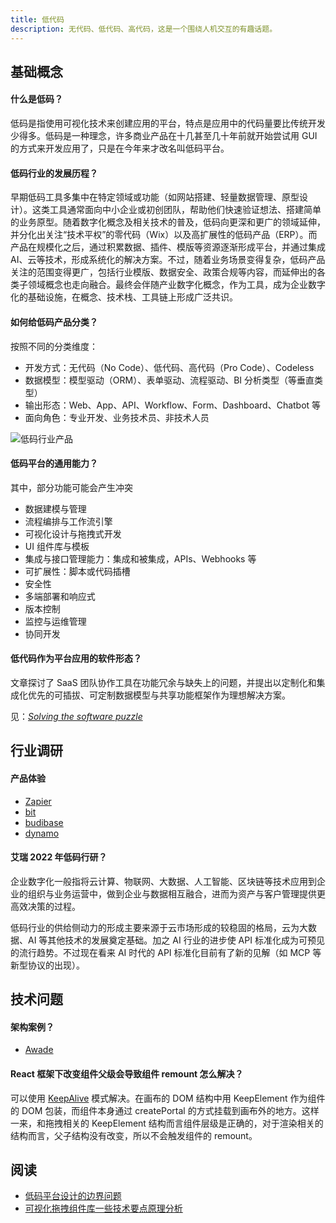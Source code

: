 ```yaml
---
title: 低代码
description: 无代码、低代码、高代码，这是一个围绕人机交互的有趣话题。
---
```


## 基础概念

#### 什么是低码？

低码是指使用可视化技术来创建应用的平台，特点是应用中的代码量要比传统开发少得多。低码是一种理念，许多商业产品在十几甚至几十年前就开始尝试用 GUI 的方式来开发应用了，只是在今年来才改名叫低码平台。

#### 低码行业的发展历程？

早期低码工具多集中在特定领域或功能（如网站搭建、轻量数据管理、原型设计）。这类工具通常面向中小企业或初创团队，帮助他们快速验证想法、搭建简单的业务原型。随着数字化概念及相关技术的普及，低码向更深和更广的领域延伸，并分化出关注“技术平权”的零代码（Wix）以及高扩展性的低码产品（ERP）。而产品在规模化之后，通过积累数据、插件、模版等资源逐渐形成平台，并通过集成 AI、云等技术，形成系统化的解决方案。不过，随着业务场景变得复杂，低码产品关注的范围变得更广，包括行业模版、数据安全、政策合规等内容，而延伸出的各类子领域概念也走向融合。最终会伴随产业数字化概念，作为工具，成为企业数字化的基础设施，在概念、技术栈、工具链上形成广泛共识。

#### 如何给低码产品分类？

按照不同的分类维度：

* 开发方式：无代码（No Code）、低代码、高代码（Pro Code）、Codeless
* 数据模型：模型驱动（ORM）、表单驱动、流程驱动、BI 分析类型（等垂直类型）
* 输出形态：Web、App、API、Workflow、Form、Dashboard、Chatbot 等
* 面向角色：专业开发、业务技术员、非技术人员

![低码行业产品](https://mgear-image.oss-cn-shanghai.aliyuncs.com/image/other/202502201358374.jpg)

#### 低码平台的通用能力？

其中，部分功能可能会产生冲突

* 数据建模与管理
* 流程编排与工作流引擎
* 可视化设计与拖拽式开发
* UI 组件库与模板
* 集成与接口管理能力：集成和被集成，APIs、Webhooks 等
* 可扩展性：脚本或代码插槽
* 安全性
* 多端部署和响应式
* 版本控制
* 监控与运维管理
* 协同开发

#### 低代码作为平台应用的软件形态？

文章探讨了 SaaS 团队协作工具在功能冗余与缺失上的问题，并提出以定制化和集成化优先的可插拔、可定制数据模型与共享功能框架作为理想解决方案。

见：[<i>Solving the software puzzle</i>](https://herbcaudill.com/words/20180315-solving-the-software-puzzle)

## 行业调研

#### 产品体验

* [Zapier](/maps/products/zapier) 
* [bit](/maps/_products/bit)
* [budibase](/maps/_products/budibase)
* [dynamo](/maps/_products/dynamo)

#### 艾瑞 2022 年低码行研？

企业数字化一般指将云计算、物联网、大数据、人工智能、区块链等技术应用到企业的组织与业务运营中，做到企业与数据相互融合，进而为资产与客户管理提供更高效决策的过程。

低码行业的供给侧动力的形成主要来源于云市场形成的较稳固的格局，云为大数据、AI 等其他技术的发展奠定基础。加之 AI 行业的进步使 API 标准化成为可预见的流行趋势。不过现在看来 AI 时代的 API 标准化目前有了新的见解（如 MCP 等新型协议的出现）。

## 技术问题

#### 架构案例？

* [Awade](/source-code/_architecture/awade)

#### React 框架下改变组件父级会导致组件 remount 怎么解决？

可以使用 [KeepAlive](https://mp.weixin.qq.com/s/1fYO__dfUy2MIjHi3IJrmg) 模式解决。在画布的 DOM 结构中用 KeepElement 作为组件的 DOM 包装，而组件本身通过 createPortal 的方式挂载到画布外的地方。这样一来，和拖拽相关的 KeepElement 结构而言组件层级是正确的，对于渲染相关的结构而言，父子结构没有改变，所以不会触发组件的 remount。

## 阅读

* [低码平台设计的边界问题](https://zhuanlan.zhihu.com/p/361233277)
* [可视化拖拽组件库一些技术要点原理分析](https://juejin.cn/post/6918881497264947207)
